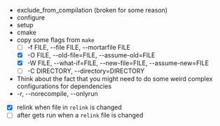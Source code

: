 - exclude_from_compilation (broken for some reason)
- configure
- setup
- cmake
- copy some flags from `make`
  - [ ] -f FILE, --file FILE, --mortarfile FILE
  - [x] -O FILE, --old-file=FILE, --assume-old=FILE
  - [x] -W FILE, --what-if=FILE, --new-file=FILE, --assume-new=FILE
  - [ ] -C DIRECTORY, --directory=DIRECTORY
- Think about the fact that you might need to do some weird complex configurations for dependencies
- -r, --norecompile, --onlyrun
- [x] relink when file in `relink` is changed
- [ ] after gets run when a `relink` file is changed

